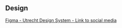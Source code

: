 <!-- markdownlint-disable first-line-h1 -->

## Design

[Figma - Utrecht Design System - Link to social media](https://www.figma.com/file/msb3CfQBefPoruqNQ968Zh/Utrecht-Design-System?node-id=360%3A6091)

